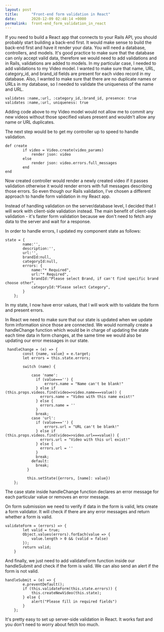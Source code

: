 ```yaml
---
layout: post
title:      "Front-end form validation in React"
date:       2020-12-09 02:48:14 +0000
permalink:  front-end_form_validation_in_react
---
```


If you need to build a React app that connects to your Rails API, you should probably start building a back-end first. It would make sense to build the back-end first and have it render your data. You will need a database, controllers, and models.
It's good practice to make sure that the database can only accept valid data, therefore we would need to add validations and in Rails, validations are added to models. In my particular case, I needed to add validations to my Video model. I wanted to make sure that name, URL, category_id, and brand_id fields are present for each video record in my database. Also, I wanted to make sure that there are no duplicate names or URLs in my database, so I needed to validate the uniqueness of the name and URL.

```
validates :name,:url, :category_id,:brand_id, presence: true
validates :name,:url, uniqueness: true
```

Adding code above to my Video model would not allow me to commit any new videos without those specified values present and wouldn't allow any name or URL duplicates.

The next step would be to get my controller up to speed to handle validation.

```
def create
        if video = Video.create(video_params)
            render json: video
        else
            render json: video.errors.full_messages
        end
end
```

Now created controller would render a newly created video if it passes validation otherwise it would render errors with full messages describing those errors. So even though our Rails validation, I've chosen a different approach to handle form validation in my React app.

Instead of handling validation on the server/database level, I decided that I will work with client-side validation instead. The main benefit of client-side validation - it's faster form validation because we don't need to fetch any data to the server and wait for a response.

In order to handle errors, I updated my component state as follows:
```
state = {
        name:'',
        description:'',
        url:'',
        brandId:null,
        categoryId:null,
        errors: {
            name:"* Required",
            url:"* Required",
            brandId:"Please select Brand, if can't find specific brand choose other",
            categoryId:"Please select Category",
        }
    };
```
In my state, I now have error values, that I will work with to validate the form and present errors.

In React we need to make sure that our state is updated when we update form information since those are connected. We would normally create a handleChange function which would be in charge of updating the state each time data in form changes, at the same time we would also be updating our error messages in our state.

```
 handleChange = (e) => {
        const {name, value} = e.target;
        let errors = this.state.errors;

        switch (name) {
            
            case 'name': 
              if (value==='') {
                  errors.name = "Name can't be blank!"
              } else if (this.props.videos.find(video=>video.name===value)) {
                errors.name = "Video with this name exist!"
              } else {
                errors.name = ''
              }
              break;
            case 'url': 
              if (value==='') {
                  errors.url = "URL can't be blank!"
              } else if (this.props.videos.find(video=>video.url===value)) {
                errors.url = "Video with this url exist!"
              } else {
                errors.url = ''
              }
              break;
            default:
              break;
          }
        
          this.setState({errors, [name]: value})  
    };
```

The case state inside handleChange function declares an error message for each particular value or removes an error message.

On form submission we need to verify if data in the form is valid, lets create a form validator. It will check if there are any error messages and return whether a form is valid.

```
validateForm = (errors) => {
        let valid = true;
        Object.values(errors).forEach(value => {
            value.length > 0 && (valid = false)
        });
        return valid;
    }
```
And finally, we just need to add validateForm function inside our handleSubmit and check if the form is valid. We can also send an alert if the form is not valid.


```
handleSubmit = (e) => {
        e.preventDefault();
        if (this.validateForm(this.state.errors)) {
            this.createNewVideo(this.state);
        } else {
            alert("Please fill in required fields")
        }
    };
```
		
It's pretty easy to set up server-side validation in React. It works fast and you don't need to worry about fetch too much.


